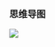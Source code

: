 ### 思维导图

![](https://chenspace.oss-cn-shanghai.aliyuncs.com/py/python%E4%B9%8B%E5%9B%BE%E5%83%8F%E5%A4%84%E7%90%86.png)

